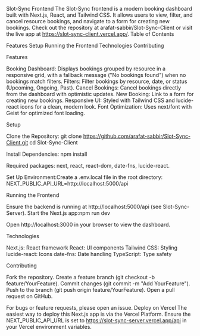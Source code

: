 Slot-Sync Frontend
The Slot-Sync frontend is a modern booking dashboard built with Next.js, React, and Tailwind CSS. It allows users to view, filter, and cancel resource bookings, and navigate to a form for creating new bookings. Check out the repository at arafat-sabbir/Slot-Sync-Client or visit the live app at https://slot-sync-client.vercel.app/.
Table of Contents

Features
Setup
Running the Frontend
Technologies
Contributing

Features

Booking Dashboard: Displays bookings grouped by resource in a responsive grid, with a fallback message ("No bookings found") when no bookings match filters.
Filters: Filter bookings by resource, date, or status (Upcoming, Ongoing, Past).
Cancel Bookings: Cancel bookings directly from the dashboard with optimistic updates.
New Booking: Link to a form for creating new bookings.
Responsive UI: Styled with Tailwind CSS and lucide-react icons for a clean, modern look.
Font Optimization: Uses next/font with Geist for optimized font loading.

Setup

Clone the Repository:
git clone https://github.com/arafat-sabbir/Slot-Sync-Client.git
cd Slot-Sync-Client


Install Dependencies:
npm install

Required packages: next, react, react-dom, date-fns, lucide-react.

Set Up Environment:Create a .env.local file in the root directory:
NEXT_PUBLIC_API_URL=http://localhost:5000/api



Running the Frontend

Ensure the backend is running at http://localhost:5000/api (see Slot-Sync-Server).
Start the Next.js app:npm run dev


Open http://localhost:3000 in your browser to view the dashboard.

Technologies

Next.js: React framework
React: UI components
Tailwind CSS: Styling
lucide-react: Icons
date-fns: Date handling
TypeScript: Type safety

Contributing

Fork the repository.
Create a feature branch (git checkout -b feature/YourFeature).
Commit changes (git commit -m "Add YourFeature").
Push to the branch (git push origin feature/YourFeature).
Open a pull request on GitHub.

For bugs or feature requests, please open an issue.
Deploy on Vercel
The easiest way to deploy this Next.js app is via the Vercel Platform. Ensure the NEXT_PUBLIC_API_URL is set to https://slot-sync-server.vercel.app/api in your Vercel environment variables.